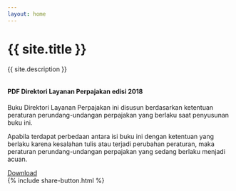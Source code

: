 ```yaml
---
layout: home
---
```

<div class="hero text-center">
    <div class="container-new px-3">
        <div class="pb-2">
            <h1 class="f00-light text-dark">
                {{ site.title }}
            </h1>
            <p class="col-md-8 mx-auto mb-4 f3-light">
                {{ site.description }}
            </p>
        </div>
    </div>
    <div style="max-width:900px" class="text-center container-new">
        <div class="d-md-flex flex-items-center flex-md-row-reverse mb-3">
            <div class="flex-auto text-md-center col-md-4 p-4 overflow-hidden">
                <div class="anim-fade-up">
                    <img src="{{ site.baseurl }}/public/png/delapan.png" alt="" class="app-screenshot" style="max-width:324px">
                </div>
            </div>
            <div class="flex-auto text-md-left col-md-4 p-4">
                <h4 class="f3-light text-dark text-bold">
                    PDF Direktori Layanan Perpajakan edisi 2018
                </h4>
                <p class="mt-2">
                    Buku Direktori Layanan Perpajakan ini disusun berdasarkan ketentuan peraturan perundang-undangan perpajakan yang berlaku
                    saat penyusunan buku ini.</p>
                <p>Apabila terdapat perbedaan antara isi buku ini dengan ketentuan yang berlaku karena kesalahan tulis atau
                    terjadi perubahan peraturan, maka peraturan perundang-undangan perpajakan yang sedang berlaku menjadi
                    acuan.
                </p>
                <a class="mx-1 my-3 f3 btn btn-large btn-purple" href="http://www.pajak.go.id/sites/default/files/Buku%20De-la-pan%20v.2018%20Edisi%201.pdf"
                    data-for-os="windows" data-download="windows">Download</a>
            </div>
        </div>
        {% include share-button.html %}
        <!-- SECTION -->
    </div>
</div>